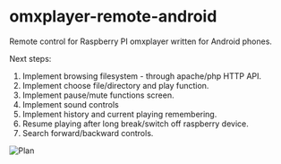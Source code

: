 omxplayer-remote-android
========================

Remote control for Raspberry PI omxplayer written for Android phones.

Next steps:

1. Implement browsing filesystem - through apache/php HTTP API.
2. Implement choose file/directory and play function.
3. Implement pause/mute functions screen.
4. Implement sound controls
5. Implement history and current playing remembering. 
6. Resume playing after long break/switch off raspberry device.
7. Search forward/backward controls.


![Plan](https://github.com/mgalushka/omxplayer-remote-android/raw/master/doc/plan.png)
